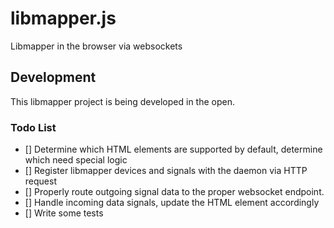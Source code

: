 # libmapper.js

Libmapper in the browser via websockets

## Development

This libmapper project is being developed in the open. 



### Todo List

- [] Determine which HTML elements are supported by default, determine which need special logic
- [] Register libmapper devices and signals with the daemon via HTTP request
- [] Properly route outgoing signal data to the proper websocket endpoint.
- [] Handle incoming data signals, update the HTML element accordingly
- [] Write some tests
